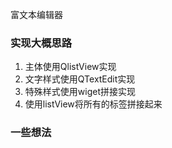富文本编辑器

### 实现大概思路

1. 主体使用QlistView实现
2. 文字样式使用QTextEdit实现
3. 特殊样式使用wiget拼接实现
4. 使用listView将所有的标签拼接起来

### 一些想法

